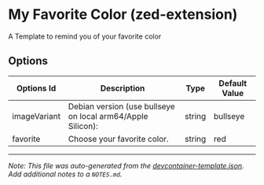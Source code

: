 
# My Favorite Color (zed-extension)

A Template to remind you of your favorite color

## Options

| Options Id | Description | Type | Default Value |
|-----|-----|-----|-----|
| imageVariant | Debian version (use bullseye on local arm64/Apple Silicon): | string | bullseye |
| favorite | Choose your favorite color. | string | red |



---

_Note: This file was auto-generated from the [devcontainer-template.json](https://github.com/public-rant/template-starter/blob/main/src/zed-extension/devcontainer-template.json).  Add additional notes to a `NOTES.md`._
